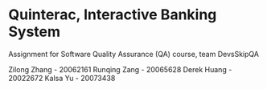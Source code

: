 # Quinterac, Interactive Banking System
Assignment for Software Quality Assurance (QA) course, team DevsSkipQA


Zilong Zhang - 20062161
Runqing Zang - 20065628
Derek Huang - 20022672
Kalsa Yu - 20073438

